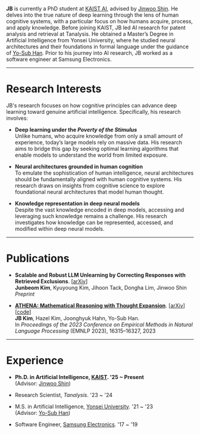 **JB** is currently a PhD student at [KAIST AI](https://gsai.kaist.ac.kr/), advised by [Jinwoo Shin](https://alinlab.kaist.ac.kr/shin.html). He delves into the true nature of deep learning through the lens of human cognitive systems, with a particular focus on how humans acquire, process, and apply knowledge. Before joining KAIST, JB led AI research for patent analysis and retrieval at Tanalysis. He obtained a Master’s Degree in Artificial Intelligence from Yonsei University, where he studied neural architectures and their foundations in formal language under the guidance of [Yo-Sub Han](https://toc.yonsei.ac.kr/~emmous/). Prior to his journey into AI research, JB worked as a software engineer at Samsung Electronics.

---

# Research Interests

JB's research focuses on how cognitive principles can advance deep learning toward genuine artificial intelligence. Specifically, his research involves:

- **Deep learning under the *Poverty of the Stimulus*** \
Unlike humans, who acquire knowledge from only a small amount of experience, today’s large models rely on massive data. His research aims to bridge this gap by seeking optimal learning algorithms that enable models to understand the world from limited exposure.

- **Neural architectures grounded in human cognition** \
To emulate the sophistication of human intelligence, neural architectures should be fundamentally aligned with human cognitive systems. His research draws on insights from cognitive science to explore foundational neural architectures that model human thought.

- **Knowledge representation in deep neural models** \
Despite the vast knowledge encoded in deep models, accessing and leveraging such knowledge remains a challenge. His research investigates how knowledge can be represented, accessed, and modified within deep neural models.

---

# Publications

- **Scalable and Robust LLM Unlearning by Correcting Responses with Retrieved Exclusions**. [[arXiv](https://arxiv.org/abs/2509.25973)] \
**Junbeom Kim**, Kyuyoung Kim, Jihoon Tack, Dongha Lim, Jinwoo Shin \
  *Preprint*


- [**ATHENA: Mathematical Reasoning with Thought Expansion**](https://aclanthology.org/2023.emnlp-main.1014/). [[arXiv](https://arxiv.org/abs/2311.01036)] [[code](https://github.com/the-jb/athena-math)] \
**JB Kim**, Hazel Kim, Joonghyuk Hahn, Yo-Sub Han. \
  In *Proceedings of the 2023 Conference on Empirical Methods in Natural Language Processing* (EMNLP 2023), 16315–16327, 2023

---

# Experience

- **Ph.D. in Artificial Intelligence, [KAIST](https://kaist.ac.kr/).
  <span class="date" style="display: unset; white-space: nowrap;">'25 ~ Present</span>** \
  (Advisor: [Jinwoo Shin](https://alinlab.kaist.ac.kr/shin.html))

- Research Scientist, *Tanalysis*.
  <span class="date" style="display: unset; white-space: nowrap;">'23 ~ '24</span>

- M.S. in Artificial Intelligence, [Yonsei University](https://www.yonsei.ac.kr/).
  <span class="date" style="display: unset; white-space: nowrap;">'21 ~ '23</span> \
  (Advisor: [Yo-Sub Han](https://toc.yonsei.ac.kr/~emmous/))

- Software Engineer, [Samsung Electronics](https://www.samsung.com/).
  <span class="date" style="display: unset; white-space: nowrap;">'17 ~ '19</span>
